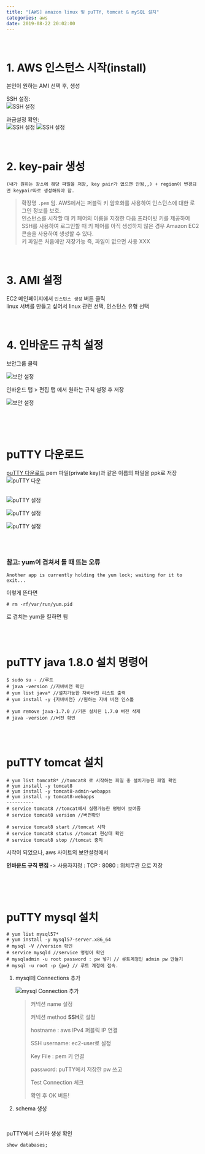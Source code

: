 ```yaml
---
title: "[AWS] amazon linux 및 puTTY, tomcat & mySQL 설치"
categories: aws
date: 2019-08-22 20:02:00
---
```


<br>

# 1. AWS 인스턴스 시작(install)

본인이 원하는 AMI 선택 후, 생성

SSH 설정:   
![SSH 설정](https://mand2.github.io/assets/images/aws-1/aws-1.JPG) 

과금설정 확인:   
![SSH 설정](https://mand2.github.io/assets/images/aws-1/aws-2.JPG) 
![SSH 설정](https://mand2.github.io/assets/images/aws-1/aws-3.JPG) 

<br>

# 2. key-pair 생성
    (내가 원하는 장소에 해당 파일을 저장, key pair가 없으면 안됨,,) + region이 변경되면 keypair따로 생성해줘야 함.  
>확장명 `.pem` 임.
>AWS에서는 퍼블릭 키 암호화를 사용하여 인스턴스에 대한 로그인 정보를 보호.  
>인스턴스를 시작할 때 키 페어의 이름을 지정한 다음 프라이빗 키를 제공하여 SSH를 사용하여 로그인할 때 키 페어를 아직 생성하지 않은 경우 Amazon EC2 콘솔을 사용하여 생성할 수 있다.  
>키 파일은 처음에만 저장가능 즉, 파일이 없으면 사용 XXX

<br>

# 3. AMI 설정  
   EC2 메인페이지에서 `인스턴스 생성` 버튼 클릭  
   linux 서버를 만들고 싶어서 linux 관련 선택, 인스턴스 유형 선택



<br>


# 4. 인바운드 규칙 설정

보안그룹 클릭

![보안 설정](https://mand2.github.io/assets/images/aws-1/aws-4.JPG) 


인바운드 탭 >  편집 탭 에서 원하는 규칙 설정 후 저장

![보안 설정](https://mand2.github.io/assets/images/aws-1/aws-4-2.JPG) 

<br><br><br>

# puTTY 다운로드

[puTTY 다운로드](https://www.chiark.greenend.org.uk/~sgtatham/putty/)  pem 파일(private key)과 같은 이름의 파일을 ppk로 저장
![puTTY 다운](https://mand2.github.io/assets/images/aws-1/aws-5.JPG) 
  <br>  <br>

![puTTY 설정](https://mand2.github.io/assets/images/aws-1/aws-6.JPG) 

![puTTY 설정](https://mand2.github.io/assets/images/aws-1/aws-7.JPG) 

![puTTY 설정](https://mand2.github.io/assets/images/aws-1/aws-8.JPG) 

  <br>  <br>

### 참고: yum이 겹쳐서 돌 때 뜨는 오류

```
Another app is currently holding the yum lock; waiting for it to exit...
```

이렇게 뜬다면

```
# rm -rf/var/run/yum.pid
```

로 겹치는 yum을 킬하면 됨

<br><br>

# puTTY java 1.8.0 설치 명령어

```
$ sudo su - //루트
# java -version //자바버전 확인
# yum list java* //설치가능한 자바버전 리스트 출력
# yum install -y {자바버전} //원하는 자바 버전 인스톨

# yum remove java-1.7.0 //기존 설치된 1.7.0 버전 삭제
# java -version //버전 확인
```





<br><br>

# puTTY tomcat 설치

```
# yum list tomcat8* //tomcat8 로 시작하는 파일 중 설치가능한 파일 확인
# yum install -y tomcat8
# yum install -y tomcat8-admin-webapps
# yum install -y tomcat8-webapps
----------
# service tomcat8 //tomcat에서 실행가능한 명령어 보여줌 
# service tomcat8 version //버전확인

# service tomcat8 start //tomcat 시작
# service tomcat8 status //tomcat 현상태 확인
# service tomcat8 stop //tomcat 중지
```

시작이 되었으나, aws 사이트의 보안설정에서 

**인바운드 규칙 편집** -> 사용자지정 : TCP : 8080 : 위치무관 으로 저장

<br><br><br>

# puTTY mysql 설치

```
# yum list mysql57*
# yum install -y mysql57-server.x86_64
# mysql -V //version 확인
# service mysqld //service 명령어 확인
# mysqladmin -u root password : pw 넣기 // 루트계정인 admin pw 만들기
# mysql -u root -p {pw} // 루트 계정에 접속.
```

1. mysql에 Connections 추가  

   ![mysql Connection 추가](https://mand2.github.io/assets/images/aws-1/mysql.JPG)  

   > 커넥션 name 설정
   >
   > 커넥션 method **SSH**로 설정
   >
   > hostname :  aws IPv4 퍼블릭 IP 연결
   >
   > SSH username: ec2-user로 설정
   >
   > Key File : pem 키 연결
   >
   > password: puTTY에서 저장한 pw 쓰고
   >
   > Test Connection 체크
   >
   > 확인 후 OK 버튼!

   

2. schema 생성



<br>

puTTY에서 스키마 생성 확인

```mysql
show databases;
```







<br><br>